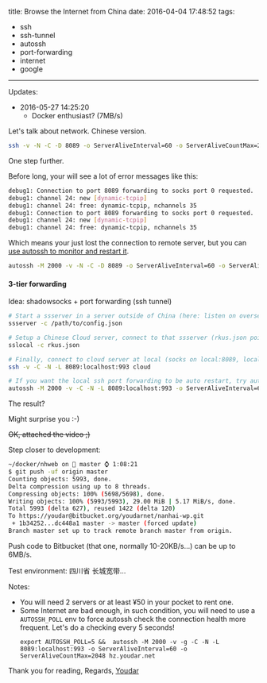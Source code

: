 title: Browse the Internet from China
date: 2016-04-04 17:48:52
tags:
- ssh
- ssh-tunnel
- autossh
- port-forwarding
- internet
- google
---

Updates:

- 2016-05-27 14:25:20
  - Docker enthusiast? (7MB/s)

Let's talk about network. Chinese version.

```bash
ssh -v -N -C -D 8089 -o ServerAliveInterval=60 -o ServerAliveCountMax=2048 rankun.org
```

One step further.

Before long, your will see a lot of error messages like this:

```bash
debug1: Connection to port 8089 forwarding to socks port 0 requested.
debug1: channel 24: new [dynamic-tcpip]
debug1: channel 24: free: dynamic-tcpip, nchannels 35
debug1: Connection to port 8089 forwarding to socks port 0 requested.
debug1: channel 24: new [dynamic-tcpip]
debug1: channel 24: free: dynamic-tcpip, nchannels 35
```

Which means your just lost the connection to remote server, but you can [use autossh to monitor and restart it][1].

```bash
autossh -M 2000 -v -N -C -D 8089 -o ServerAliveInterval=60 -o ServerAliveCountMax=2048 rkus.rankun.org
```

#### 3-tier forwarding

Idea: shadowsocks + port forwarding (ssh tunnel)

```bash
# Start a ssserver in a server outside of China (here: listen on oversea:993)
ssserver -c /path/to/config.json

# Setup a Chinese Cloud server, connect to that ssserver (rkus.json pointing to oversea:993 and listen on cloud:993)
sslocal -c rkus.json

# Finally, connect to cloud server at local (socks on local:8089, local forwarding to cloud:993)
ssh -v -C -N -L 8089:localhost:993 cloud

# If you want the local ssh port forwarding to be auto restart, try autossh
autossh -M 2000 -v -C -N -L 8089:localhost:993 -o ServerAliveInterval=60 -o ServerAliveCountMax=2048 sax.mindfine.com
```

The result?

Might surprise you :-)

~~OK, attached the video ;)~~

Step closer to development:

```bash
~/docker/nhweb on  master ⌚ 1:08:21
$ git push -uf origin master
Counting objects: 5993, done.
Delta compression using up to 8 threads.
Compressing objects: 100% (5698/5698), done.
Writing objects: 100% (5993/5993), 29.00 MiB | 5.17 MiB/s, done.
Total 5993 (delta 627), reused 1422 (delta 120)
To https://youdar@bitbucket.org/youdarnet/nanhai-wp.git
 + 1b34252...dc448a1 master -> master (forced update)
Branch master set up to track remote branch master from origin.
```

Push code to Bitbucket (that one, normally 10-20KB/s...) can be up to 6MB/s.

Test environment: 四川省 长城宽带...

Notes:

- You will need 2 servers or at least ¥50 in your pocket to rent one.
- Some Internet are bad enough, in such condition, you will need to use a `AUTOSSH_POLL` env to force autossh check the connection health more frequent. Let's do a checking every 5 seconds!
  ```
  export AUTOSSH_POLL=5 &&  autossh -M 2000 -v -g -C -N -L 8089:localhost:993 -o ServerAliveInterval=60 -o ServerAliveCountMax=2048 hz.youdar.net
  ```

Thank you for reading,
Regards,
[Youdar][2]

[1]: http://www.debianadmin.com/autossh-automatically-restart-ssh-sessions-and-tunnels.html
[2]: http://youdar.net